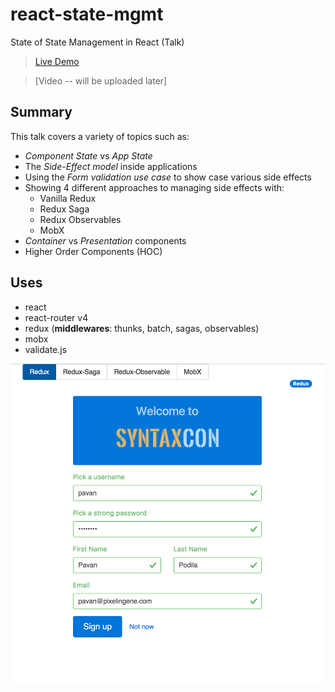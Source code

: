 # react-state-mgmt
State of State Management in React (Talk)

> [Live Demo](https://react-state-mgmt-mmbwvcqnom.now.sh/)

> [Video -- will be uploaded later]

## Summary

This talk covers a variety of topics such as:

- _Component State_ vs _App State_
- The _Side-Effect model_ inside applications
- Using the _Form validation use case_ to show case various side effects
- Showing 4 different approaches to managing side effects with:
    + Vanilla Redux
    + Redux Saga
    + Redux Observables
    + MobX
- _Container_ vs _Presentation_ components
- Higher Order Components (HOC)    


## Uses

- react
- react-router v4
- redux (**middlewares**: thunks, batch, sagas, observables)
- mobx
- validate.js

[![Screenshot](screenshot.png)](https://react-state-mgmt-mmbwvcqnom.now.sh/)
